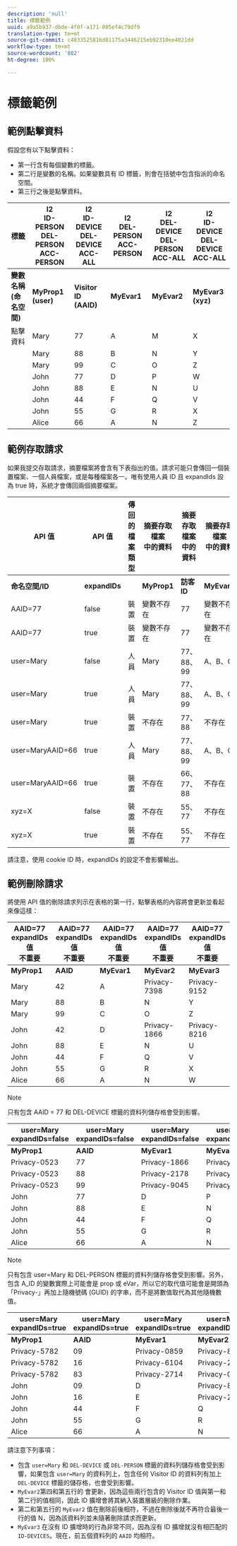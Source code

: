 ```yaml
---
description: 'null'
title: 標籤範例
uuid: a9a5b937-dbde-4f0f-a171-005ef4c79df9
translation-type: tm+mt
source-git-commit: c4833525816d81175a3446215eb92310ee4021dd
workflow-type: tm+mt
source-wordcount: '802'
ht-degree: 100%

---
```



# 標籤範例

## 範例點擊資料

假設您有以下點擊資料：

* 第一行含有每個變數的標籤。
* 第二行是變數的名稱。如果變數具有 ID 標籤，則會在括號中包含指派的命名空間。
* 第三行之後是點擊資料。

| 標籤 | I2<br>ID-PERSON<br>DEL-PERSON<br>ACC-PERSON | I2<br>ID-DEVICE<br>DEL-DEVICE<br>ACC-ALL | I2<br>DEL-PERSON<br>ACC-PERSON | I2<br>DEL-DEVICE<br>DEL-PERSON<br>ACC-ALL | I2<br>ID-DEVICE<br>DEL-DEVICE<br>ACC-ALL |
|---|---|---|---|---|---|
| **變數名稱**<br>**(命名空間)** | **MyProp1**<br>**(user)** | **Visitor ID**<br>**(AAID)** | **MyEvar1** | **MyEvar2** | **MyEvar3**<br>**(xyz)** |
| 點擊資料 | Mary | 77 | A | M | X |
|  | Mary | 88 | B | N | Y |
|  | Mary | 99 | C | O | Z |
|  | John | 77 | D | P | W |
|  | John | 88 | E | N | U |
|  | John | 44 | F | Q | V |
|  | John | 55 | G | R | X |
|  | Alice | 66 | A | N | Z |

## 範例存取請求

如果我提交存取請求，摘要檔案將會含有下表指出的值。請求可能只會傳回一個裝置檔案、一個人員檔案，或是每種檔案各一。唯有使用人員 ID 且 expandIds 設為 true 時，系統才會傳回兩個摘要檔案。

| API 值 | API 值 | 傳回的檔案類型 | 摘要存取檔案<br>中的資料 | 摘要存取檔案<br>中的資料 | 摘要存取檔案<br>中的資料 | 摘要存取檔案<br>中的資料 | 摘要存取檔案<br>中的資料 |
|--- |--- |--- |---|---|---|---|---|
| **命名空間/ID** | **expandIDs** |  | **MyProp1** | **訪客 ID** | **MyEvar1** | **MyEvar2** | **MyEvar3** |
| AAID=77 | false | 裝置 | 變數不存在 | 77 | 變數不存在 | M、P | X、W |
| AAID=77 | true | 裝置 | 變數不存在 | 77 | 變數不存在 | M、P | X、W |
| user=Mary | false | 人員 | Mary | 77、88、99 | A、B、C | M、N、O | X、Y、Z |
| user=Mary | true | 人員 | Mary | 77、88、99 | A、B、C | M、N、O | X、Y、Z |
| user=Mary | true | 裝置 | 不存在 | 77、88 | 不存在 | N、P | U、W |
| user=MaryAAID=66 | true | 人員 | Mary | 77、88、99 | A、B、C | M、N、O | X、Y、Z |
| user=MaryAAID=66 | true | 裝置 | 不存在 | 66、77、88 | 不存在 | N、P | U、W、Z |
| xyz=X | false | 裝置 | 不存在 | 55、77 | 不存在 | M、R | X |
| xyz=X | true | 裝置 | 不存在 | 55、77 | 不存在 | M、P、R | W、X |

請注意，使用 cookie ID 時，expandIDs 的設定不會影響輸出。

## 範例刪除請求

將使用 API 值的刪除請求列示在表格的第一行，點擊表格的內容將會更新並看起來像這樣：

| AAID=77 expandIDs 值<br>不重要 | AAID=77 expandIDs 值<br>不重要 | AAID=77 expandIDs 值<br>不重要 | AAID=77 expandIDs 值<br>不重要 | AAID=77 expandIDs 值<br>不重要 |
|---|---|---|---|---|
| **MyProp1** | **AAID** | **MyEvar1** | **MyEvar2** | **MyEvar3** |
| Mary | 42 | A | Privacy-7398 | Privacy-9152 |
| Mary | 88 | B | N | Y |
| Mary | 99 | C | O | Z |
| John | 42 | D | Privacy-1866 | Privacy-8216 |
| John | 88 | E | N | U |
| John | 44 | F | Q | V |
| John | 55 | G | R | X |
| Alice | 66 | A | N | W |

>[!NOTE]
>
> 只有包含 AAID = 77 和 DEL-DEVICE 標籤的資料列儲存格會受到影響。

| user=Mary<br>expandIDs=false | user=Mary<br>expandIDs=false | user=Mary<br>expandIDs=false | user=Mary<br>expandIDs=false | user=Mary<br>expandIDs=false |
|--- |---|---|---|---|
| **MyProp1** | **AAID** | **MyEvar1** | **MyEvar2** | **MyEvar3** |
| Privacy-0523 | 77 | Privacy-1866 | Privacy-3681 | X |
| Privacy-0523 | 88 | Privacy-2178 | Privacy-1975 | Y |
| Privacy-0523 | 99 | Privacy-9045 | Privacy-2864 | Z |
| John | 77 | D | P | W |
| John | 88 | E | N | U |
| John | 44 | F | Q | V |
| John | 55 | G | R | X |
| Alice | 66 | A | N | W |

>[!NOTE]
>
> 只有包含 user=Mary 和 DEL-PERSON 標籤的資料列儲存格會受到影響。另外，包含 A_ID 的變數實際上可能會是 prop 或 eVar，所以它的取代值可能會是開頭為「Privacy-」再加上隨機號碼 (GUID) 的字串，而不是將數值取代為其他隨機數值。

| user=Mary<br>expandIDs=true | user=Mary<br>expandIDs=true | user=Mary<br>expandIDs=true | user=Mary<br>expandIDs=true | user=Mary<br>expandIDs=true |
|--- |---|---|---|---|
| **MyProp1** | **AAID** | **MyEvar1** | **MyEvar2** | **MyEvar3** |
| Privacy-5782 | 09 | Privacy-0859 | Privacy-8183 | Privacy-9152 |
| Privacy-5782 | 16 | Privacy-6104 | Privacy-2911 | Privacy-6821 |
| Privacy-5782 | 83 | Privacy-2714 | Privacy-0219 | Privacy-4395 |
| John | 09 | D | Privacy-8454 | Privacy-8216 |
| John | 16 | E | Privacy-2911 | Privacy-2930 |
| John | 44 | F | Q | V |
| John | 55 | G | R | X |
| Alice | 66 | A | N | W |

請注意下列事項：

* 包含 `user=Mary` 和 `DEL-DEVICE` 或 `DEL-PERSON` 標籤的資料列儲存格會受到影響，如果包含 `user=Mary` 的資料列上，包含任何 Visitor ID 的資料列有加上 `DEL-DEVICE` 標籤的儲存格，也會受到影響。
* `MyEvar2`第四和第五行的 會更新，因為這些兩行包含的 Visitor ID 值與第一和第二行的值相同，因此 ID 擴增會將其納入裝置層級的刪除作業。
* 第二和第五行的 `MyEvar2` 值在刪除前後相符，不過在刪除後就不再符合最後一行的值 N，因為該資料列並未隨著刪除請求而更新。
* `MyEvar3` 在沒有 ID 擴增時的行為非常不同，因為沒有 ID 擴增就沒有相匹配的 `ID-DEVICES`。現在，前五個資料列的 `AAID` 均相符。
